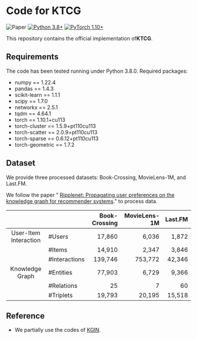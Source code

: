 # Code for KTCG

![Paper](https://img.shields.io/badge/Paper-Knowledge\-Based%20Systems-blue)
[![Python 3.8+](https://img.shields.io/badge/Python-3.8%2B-green)](https://www.python.org/)
[![PyTorch 1.10+](https://img.shields.io/badge/PyTorch-1.10%2B-red)](https://pytorch.org/)

This repository contains the official implementation of ​**KTCG**.

## Requirements
The code has been tested running under Python 3.8.0. Required packages:
- numpy == 1.22.4
- pandas == 1.4.3
- scikit-learn == 1.1.1
- scipy == 1.7.0
- networkx == 2.5.1
- tqdm == 4.64.1  
- torch == 1.10.1+cu113
- torch-cluster == 1.5.9+pt110cu113
- torch-scatter == 2.0.9+pt110cu113
- torch-sparse == 0.6.12+pt110cu113
- torch-geometric == 1.7.2 

## Dataset

We provide three processed datasets: Book-Crossing, MovieLens-1M, and Last.FM.

We follow the paper " [Ripplenet: Propagating user preferences on the knowledge
graph for recommender systems](https://github.com/hwwang55/RippleNet)." to process data.


|                       |               | Book-Crossing | MovieLens-1M | Last.FM |
| :-------------------: | :------------ | ----------:   | --------: | ---------: |
| User-Item Interaction | #Users        |      17,860   |    6,036  |      1,872 |
|                       | #Items        |      14,910   |    2,347  |      3,846 |
|                       | #Interactions |     139,746   |  753,772  |     42,346 |
|    Knowledge Graph    | #Entities     |      77,903   |    6,729  |      9,366 |
|                       | #Relations    |          25   |        7  |         60 |
|                       | #Triplets     |   19,793      |   20,195  |     15,518 |



## Reference 
- We partially use the codes of [KGIN](https://github.com/huangtinglin/Knowledge_Graph_based_Intent_Network).

